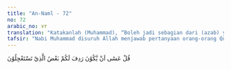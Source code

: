 ```yaml
---
title: "An-Naml - 72"
no: 72
arabic_no: ٧٢
translation: "Katakanlah (Muhammad), “Boleh jadi sebagian dari (azab) yang kamu minta disegerakan itu telah hampir sampai kepadamu.”"
tafsir: "Nabi Muhammad disuruh Allah menjawab pertanyaan orang-orang Quraisy itu dengan mengatakan bahwa azab yang mereka tunggu-tunggu dan ingin disegerakan itu sebentar lagi pasti akan datang. Secara kenyataan, azab itu muncul berupa kebinasaan dan kekalahan yang akan mereka alami waktu Perang Badar. Sebanyak 70 orang di antara pemimpin mereka, termasuk Abu Jahal, terbunuh dan 70 orang lainnya menjadi tawanan perang."
---
```


قُلْ عَسٰٓى اَنْ يَّكُوْنَ رَدِفَ لَكُمْ بَعْضُ الَّذِيْ تَسْتَعْجِلُوْنَ 
